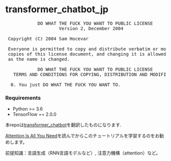# transformer_chatbot_jp
<pre>
            DO WHAT THE FUCK YOU WANT TO PUBLIC LICENSE
                    Version 2, December 2004

 Copyright (C) 2004 Sam Hocevar <sam@hocevar.net>

 Everyone is permitted to copy and distribute verbatim or modified
 copies of this license document, and changing it is allowed as long
 as the name is changed.

            DO WHAT THE FUCK YOU WANT TO PUBLIC LICENSE
   TERMS AND CONDITIONS FOR COPYING, DISTRIBUTION AND MODIFICATION

  0. You just DO WHAT THE FUCK YOU WANT TO.
</pre>

### Requirements
* Python >= 3.6
* TensorFlow == 2.0.0

本repoは[transformer_chatbot](https://github.com/tensorflow/examples/blob/master/community/en/transformer_chatbot.ipynb)を翻訳したものになります.

[Attention Is All You Need](https://arxiv.org/abs/1706.03762)を読んでからこのチュートリアルを学習するのをお勧めします。

前提知識：言語生成（RNN言語モデルなど）, 注意力機構（attention）など。

